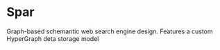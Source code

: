 # Spar

Graph-based schemantic web search engine design. Features a custom HyperGraph deta storage model
